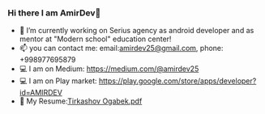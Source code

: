 ### Hi there I am AmirDev👋


- 🔭 I’m currently working on Serius agency as android developer and as mentor at "Modern school" education center!
- 📫 you can contact me: email:amirdev25@gmail.com, phone: +998977695879
- 💻 I am on Medium: https://medium.com/@amirdev25
- 💻 I am on Play market: https://play.google.com/store/apps/developer?id=AMIRDEV
- :page_facing_up: My Resume:[Tirkashov Ogabek.pdf](https://github.com/amirdev25/amirdev25/files/9475075/Tirkashov.Ogabek.pdf)




